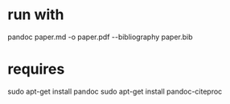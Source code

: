 # run with 


pandoc paper.md -o paper.pdf --bibliography paper.bib 

# requires

sudo apt-get install pandoc
sudo apt-get install pandoc-citeproc
